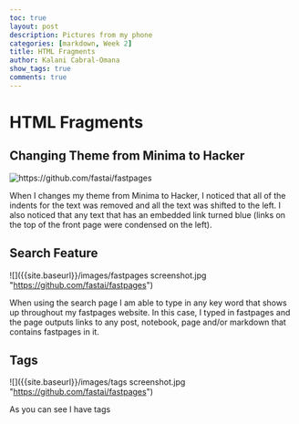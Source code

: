 ```yaml
---
toc: true
layout: post
description: Pictures from my phone
categories: [markdown, Week 2]
title: HTML Fragments
author: Kalani Cabral-Omana
show_tags: true
comments: true
---
```


# HTML Fragments
## Changing Theme from Minima to Hacker
![]({{site.baseurl}}/images/frontpage.jpg "https://github.com/fastai/fastpages")

When I changes my theme from Minima to Hacker, I noticed that 
all of the indents for the text was removed and all the text 
was shifted to the left. I also noticed that any text that has 
an embedded link turned blue (links on the top of the front 
page were condensed on the left).

## Search Feature
![]({{site.baseurl}}/images/fastpages screenshot.jpg "https://github.com/fastai/fastpages")

When using the search page I am able to type in any key word 
that shows up throughout my fastpages website. In this case, I 
typed in fastpages and the page outputs links to any post, 
notebook, page and/or markdown that contains fastpages in it.

## Tags
![]({{site.baseurl}}/images/tags screenshot.jpg "https://github.com/fastai/fastpages")

As you can see I have tags 